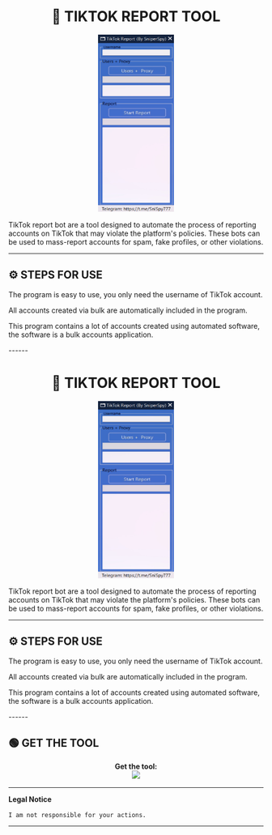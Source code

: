 # <h1 align="center">🚀 TIKTOK REPORT TOOL</h1>  
<p align="center"><img src="logo.png" width="150px" height="350px" alt="insta logo"></p>
TikTok report bot are a tool designed to automate the process of reporting accounts on TikTok that may violate the platform's policies. These bots can be used to mass-report accounts for spam, fake profiles, or other violations.

---

## ⚙️ STEPS FOR USE  
   <p>The program is easy to use, you only need the username of TikTok account.</p>
   <p>All accounts created via bulk are automatically included in the program.</p>
   <p>This program contains a lot of accounts created using automated software, the software is a bulk accounts application.</p> 
------

<h1 align="center">🚀 TIKTOK REPORT TOOL</h1>  
<p align="center"><img src="logo.png" width="150px" height="350px" alt="insta logo"></p>
TikTok report bot are a tool designed to automate the process of reporting accounts on TikTok that may violate the platform's policies. These bots can be used to mass-report accounts for spam, fake profiles, or other violations.

---

## ⚙️ STEPS FOR USE  
   <p>The program is easy to use, you only need the username of TikTok account.</p>
   <p>All accounts created via bulk are automatically included in the program.</p>
   <p>This program contains a lot of accounts created using automated software, the software is a bulk accounts application.</p> 
------

## 🟢 GET THE TOOL
<p align="center"> 
  <b>Get the tool:</b><br>
  <a href="https://t.me/tiktokrepo"><img src="https://img.shields.io/badge/Telegram-2CA5E0?style=for-the-badge&logo=telegram&logoColor=white"></a>
</p>  

---

**Legal Notice**

```console
I am not responsible for your actions.
```

----
